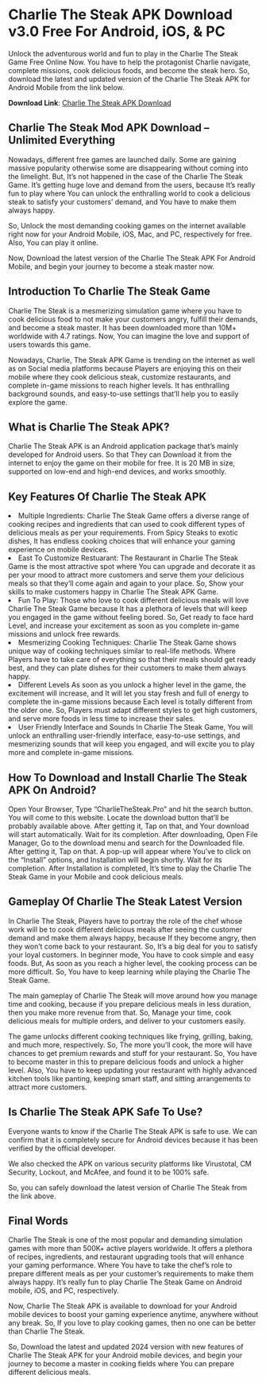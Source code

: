 # Charlie The Steak APK Download v3.0 Free For Android, iOS, & PC
Unlock the adventurous world and fun to play in the Charlie The Steak Game Free Online Now. You have to help the protagonist Charlie navigate, complete missions, cook delicious foods, and become the steak hero. So, download the latest and updated version of the Charlie The Steak APK for Android Mobile from the link below.

<b>Download Link</b>: <a href="https://charliethesteak.pro/">Charlie The Steak APK Download</a>
## Charlie The Steak Mod APK Download – Unlimited Everything
Nowadays, different free games are launched daily. Some are gaining massive popularity otherwise some are disappearing without coming into the limelight. But, It’s not happened in the case of the Charlie The Steak Game. It’s getting huge love and demand from the users, because It’s really fun to play where You can unlock the enthralling world to cook a delicious steak to satisfy your customers’ demand, and You have to make them always happy.

So, Unlock the most demanding cooking games on the internet available right now for your Android Mobile, iOS, Mac, and PC, respectively for free. Also, You can play it online. 

Now, Download the latest version of the Charlie The Steak APK For Android Mobile, and begin your journey to become a steak master now.

## Introduction To Charlie The Steak Game
Charlie The Steak is a mesmerizing simulation game where you have to cook delicious food to not make your customers angry, fulfill their demands, and become a steak master. It has been downloaded more than 10M+ worldwide with 4.7 ratings. Now, You can imagine the love and support of users towards this game. 

Nowadays, Charlie, The Steak APK Game is trending on the internet as well as on Social media platforms because Players are enjoying this on their mobile where they cook delicious steak, customize restaurants, and complete in-game missions to reach higher levels. It has enthralling background sounds, and easy-to-use settings that’ll help you to easily explore the game.

## What is Charlie The Steak APK?
Charlie The Steak APK is an Android application package that’s mainly developed for Android users. So that They can Download it from the internet to enjoy the game on their mobile for free. It is 20 MB in size, supported on low-end and high-end devices, and works smoothly.
## Key Features Of Charlie The Steak APK
<li>Multiple Ingredients: Charlie The Steak Game offers a diverse range of cooking recipes and ingredients that can used to cook different types of delicious meals as per your requirements. From Spicy Steaks to exotic dishes, It has endless cooking choices that will enhance your gaming experience on mobile devices.</li>
<li>East To Customize Restuarant: The Restaurant in Charlie The Steak Game is the most attractive spot where You can upgrade and decorate it as per your mood to attract more customers and serve them your delicious meals so that they’ll come again and again to your place. So, Show your skills to make customers happy in Charlie The Steak APK Game.</li>
<li>Fun To Play: Those who love to cook different delicious meals will love Charlie The Steak Game because It has a plethora of levels that will keep you engaged in the game without feeling bored. So, Get ready to face hard Level, and increase your excitement as soon as you complete in-game missions and unlock free rewards.</li>
<li>Mesmerizing Cooking Techniques: Charlie The Steak Game shows unique way of cooking techniques similar to real-life methods. Where Players have to take care of everything so that their meals should get ready best, and they can plate dishes for their customers to make them always happy.</li>
<li>Different Levels 
As soon as you unlock a higher level in the game, the excitement will increase, and It will let you stay fresh and full of energy to complete the in-game missions because Each level is totally different from the older one. So, Players must adapt different styles to get high customers, and serve more foods in less time to increase their sales.</li>
<li>User Friendly Interface and Sounds
In Charlie The Steak Game, You will unlock an enthralling user-friendly interface, easy-to-use settings, and mesmerizing sounds that will keep you engaged, and will excite you to play more and complete in-game missions.</li>

## How To Download and Install Charlie The Steak APK On Android?
Open Your Browser, Type “CharlieTheSteak.Pro” and hit the search button. You will come to this website.
Locate the download button that’ll be probably available above. 
After getting it, Tap on that, and Your download will start automatically. Wait for its completion.
After downloading, Open File Manager, Go to the download menu and search for the Downloaded file. After getting it, Tap on that.
A pop-up will appear where You’ve to click on the “Install” options, and Installation will begin shortly. Wait for its completion.
After Installation is completed, It’s time to play the Charlie The Steak Game in your Mobile and cook delicious meals.

## Gameplay Of Charlie The Steak Latest Version
In Charlie The Steak, Players have to portray the role of the chef whose work will be to cook different delicious meals after seeing the customer demand and make them always happy, because If they become angry, then they won’t come back to your restaurant. So, It’s a big deal for you to satisfy your loyal customers. In beginner mode, You have to cook simple and easy foods. But, As soon as you reach a higher level, the cooking process can be more difficult. So, You have to keep learning while playing the Charlie The Steak Game.

The main gameplay of Charlie The Steak will move around how you manage time and cooking, because if you prepare delicious meals in less duration, then you make more revenue from that. So, Manage your time, cook delicious meals for multiple orders, and deliver to your customers easily.

The game unlocks different cooking techniques like frying, grilling, baking, and much more, respectively. So, The more you’ll cook, the more will have chances to get premium rewards and stuff for your restaurant. So, You have to become master in this to prepare delicious foods and unlock a higher level. Also, You have to keep updating your restaurant with highly advanced kitchen tools like panting, keeping smart staff, and sitting arrangements to attract more customers.

## Is Charlie The Steak APK Safe To Use?
Everyone wants to know if the Charlie The Steak APK is safe to use. We can confirm that it is completely secure for Android devices because it has been verified by the official developer.

We also checked the APK on various security platforms like Virustotal, CM Security, Lockout, and McAfee, and found it to be 100% safe.

So, you can safely download the latest version of Charlie The Steak from the link above.

## Final Words
Charlie The Steak is one of the most popular and demanding simulation games with more than 500K+ active players worldwide. It offers a plethora of recipes, ingredients, and restaurant upgrading tools that will enhance your gaming performance. Where You have to take the chef’s role to prepare different meals as per your customer’s requirements to make them always happy. It’s really fun to play Charlie The Steak Game on Android mobile, iOS, and PC, respectively.

Now, Charlie The Steak APK is available to download for your Android mobile devices to boost your gaming experience anytime, anywhere without any break. So, If you love to play cooking games, then no one can be better than Charlie The Steak.

So, Download the latest and updated 2024 version with new features of Charlie The Steak APK for your Android mobile devices, and begin your journey to become a master in cooking fields where You can prepare different delicious meals.
